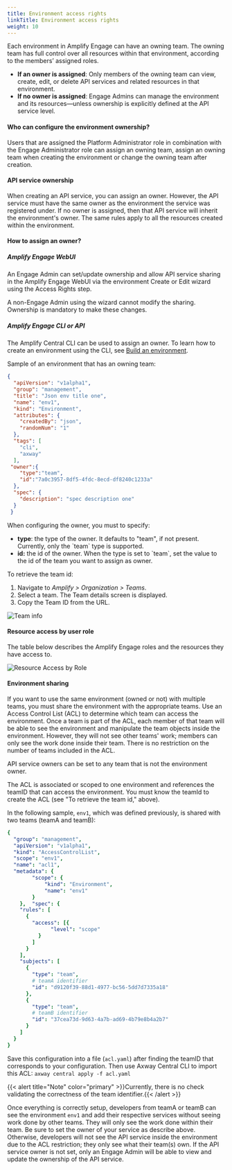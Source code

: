 ```yaml
---
title: Environment access rights
linkTitle: Environment access rights
weight: 10
---
```


Each environment in Amplify Engage can have an owning team. The owning team has full control over all resources within that environment, according to the members’ assigned roles.

* **If an owner is assigned**: Only members of the owning team can view, create, edit, or delete API services and related resources in that environment.
* **If no owner is assigned**: Engage Admins can manage the environment and its resources—unless ownership is explicitly defined at the API service level.


#### Who can configure the environment ownership?

Users that are assigned the Platform Administrator role in combination with the Engage Administrator role can assign an owning team, assign an owning team when creating the environment or change the owning team after creation.


#### API service ownership

When creating an API service, you can assign an owner. However, the API service must have the same owner as the environment the service was registered under. If no owner is assigned, then that API service will inherit the environment's owner. The same rules apply to all the resources created within the environment.

#### How to assign an owner?

##### Amplify Engage WebUI

An Engage Admin can set/update ownership and allow API service sharing in the Amplify Engage WebUI via the environment Create or Edit wizard using the Access Rights step.

A non-Engage Admin using the wizard cannot modify the sharing. Ownership is mandatory to make these changes.

##### Amplify Engage CLI or API

The Amplify Central CLI can be used to assign an owner. To learn how to create an environment using the CLI, see [Build an environment](/docs/integrate_with_central/cli_central/cli_environments/).

Sample of an environment that has an owning team:

```json
{
  "apiVersion": "v1alpha1",
  "group": "management",
  "title": "Json env title one",
  "name": "env1",
  "kind": "Environment",
  "attributes": {
    "createdBy": "json",
    "randomNum": "1"
  },
  "tags": [
    "cli",
    "axway"
  ],
 "owner":{
    "type":"team",
    "id":"7a0c3957-8df5-4fdc-8ecd-df8240c1233a"
  },
  "spec": {
    "description": "spec description one"
  }
 }
```

When configuring the owner, you must to specify:

* **type**: the type of the owner. It defaults to "team", if not present. Currently, only the \`team\` type is supported.
* **id:** the id of the owner. When the type is set to \`team\`, set the value to the id of the team you want to assign as owner.

To retrieve the team id:

1. Navigate to *Amplify > Organization > Teams*.
2. Select a team. The Team details screen is displayed.
3. Copy the Team ID from the URL.

![Team info](/Images/central/central_teams.png)

#### Resource access by user role

The table below describes the Amplify Engage roles and the resources they have access to.

![Resource Access by Role](/Images/central/env_gw_mgmt/resourcepermissionsbyrole.png)

#### Environment sharing

If you want to use the same environment (owned or not) with multiple teams, you must share the environment with the appropriate teams. Use an Access Control List (ACL) to determine which team can access the environment. Once a team is part of the ACL, each member of that team will be able to see the environment and manipulate the team objects inside the environment. However, they will not see other teams' work; members can only see the work done inside their team. There is no restriction on the number of teams included in the ACL.

API service owners can be set to any team that is not the environment owner.

The ACL is associated or scoped to one environment and references the teamID that can access the environment. You must know the teamId to create the ACL (see "To retrieve the team id," above).

In the following sample, `env1`, which was defined previously, is shared with two teams (teamA and teamB):

```yaml
{
  "group": "management",
  "apiVersion": "v1alpha1",
  "kind": "AccessControlList",
  "scope": "env1",
  "name": "acl1",
  "metadata": {
        "scope": {
            "kind": "Environment",
            "name": "env1"
        }
    },  "spec": {
    "rules": [
      {
        "access": [{
              "level": "scope"
          }
        ]
      }
    ],
    "subjects": [
      {
        "type": "team",
        # teamA identifier
        "id": "d9120f39-88d1-4977-bc56-5dd7d7335a18"
      },
      {
        "type": "team",
        # teamB identifier
        "id": "37cea73d-9d63-4a7b-ad69-4b79e8b4a2b7"
      }
    ]
  }
}
```

Save this configuration into a file (`acl.yaml`) after finding the teamID that corresponds to your configuration. Then use Axway Central CLI to import this ACL: `axway central apply -f acl.yaml`

{{< alert title="Note" color="primary" >}}Currently, there is no check validating the correctness of the team identifier.{{< /alert >}}

Once everything is correctly setup, developers from teamA or teamB can see the environment `env1` and add their respective services without seeing work done by other teams. They will only see the work done within their team. Be sure to set the owner of your service as describe above. Otherwise, developers will not see the API service inside the environment due to the ACL restriction; they only see what their team(s) own. If the API service owner is not set, only an Engage Admin will be able to view and update the ownership of the API service.
